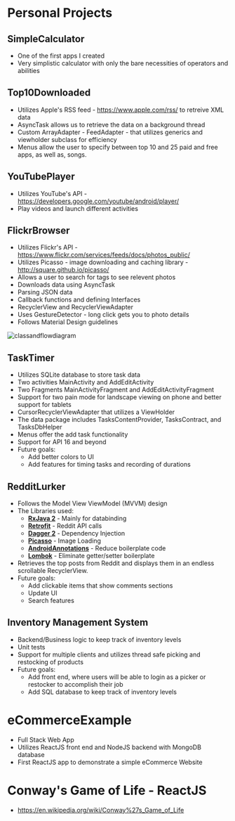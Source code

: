 # Personal Projects

## SimpleCalculator
  - One of the first apps I created
  - Very simplistic calculator with only the bare necessities of operators and abilities
  
## Top10Downloaded
  - Utilizes Apple's RSS feed - https://www.apple.com/rss/ to retreive XML data
  - AsyncTask allows us to retrieve the data on a background thread
  - Custom ArrayAdapter - FeedAdapter - that utilizes generics and viewholder subclass for efficiency
  - Menus allow the user to specify between top 10 and 25 paid and free apps, as well as, songs.
  
## YouTubePlayer
  - Utilizes YouTube's API - https://developers.google.com/youtube/android/player/
  - Play videos and launch different activities

## FlickrBrowser
  - Utilizes Flickr's API - https://www.flickr.com/services/feeds/docs/photos_public/
  - Utilizes Picasso - image downloading and caching library - http://square.github.io/picasso/
  - Allows a user to search for tags to see relevent photos
  - Downloads data using AsyncTask
  - Parsing JSON data
  - Callback functions and defining Interfaces
  - RecyclerView and RecyclerViewAdapter
  - Uses GestureDetector - long click gets you to photo details
  - Follows Material Design guidelines
  
  ![classandflowdiagram](https://user-images.githubusercontent.com/16873263/27619889-894743be-5b7a-11e7-96dd-df54c947c94a.png)
  
## TaskTimer
  - Utilizes SQLite database to store task data
  - Two activities MainActivity and AddEditActivity
  - Two Fragments MainActivityFragment and AddEditActivityFragment
  - Support for two pain mode for landscape viewing on phone and better support for tablets
  - CursorRecyclerViewAdapter that utilizes a ViewHolder
  - The data package includes TasksContentProvider, TasksContract, and TasksDbHelper
  - Menus offer the add task functionality
  - Support for API 16 and beyond
  - Future goals:
    - Add better colors to UI
    - Add features for timing tasks and recording of durations
    
## RedditLurker
  - Follows the Model View ViewModel (MVVM) design 
  - The Libraries used:
    - **[RxJava 2](https://github.com/ReactiveX/RxJava)** - Mainly for databinding
    - **[Retrofit](http://square.github.io/retrofit/)** - Reddit API calls
    - **[Dagger 2](https://google.github.io/dagger/)** - Dependency Injection
    - **[Picasso](http://square.github.io/picasso/)** - Image Loading
    - **[AndroidAnnotations](http://androidannotations.org/)** - Reduce boilerplate code
    - **[Lombok](https://projectlombok.org/setup/android)** - Eliminate getter/setter boilerplate
  - Retrieves the top posts from Reddit and displays them in an endless scrollable RecyclerView.
  - Future goals:
    - Add clickable items that show comments sections
    - Update UI
    - Search features
    
## Inventory Management System
- Backend/Business logic to keep track of inventory levels
- Unit tests
- Support for multiple clients and utilizes thread safe picking and restocking of products
- Future goals:
  - Add front end, where users will be able to login as a picker or restocker to accomplish their job
  - Add SQL database to keep track of inventory levels
  
# eCommerceExample
- Full Stack Web App
- Utilizes ReactJS front end and NodeJS backend with MongoDB database
- First ReactJS app to demonstrate a simple eCommerce Website

# Conway's Game of Life - ReactJS
- https://en.wikipedia.org/wiki/Conway%27s_Game_of_Life

